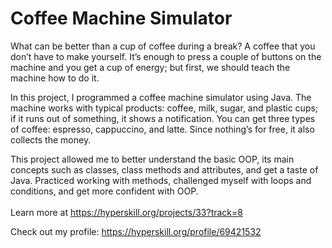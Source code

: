 # Coffee Machine Simulator
What can be better than a cup of coffee during a break? A coffee that you don’t have to make yourself. It’s enough to press a couple of buttons on the machine and you get a cup of energy; but first, we should teach the machine how to do it.

In this project, I programmed a coffee machine simulator using Java. The machine works with typical products: coffee, milk, sugar, and plastic cups; if it runs out of something, it shows a notification. You can get three types of coffee: espresso, cappuccino, and latte. Since nothing’s for free, it also collects the money.

This project allowed me to better understand the basic OOP, its main concepts such as classes, class methods and attributes, and get a taste of Java. Practiced working with methods, challenged myself with loops and conditions, and get more confident with OOP.<br/><br/>Learn more at <a href="https://hyperskill.org/projects/33?track=8">https://hyperskill.org/projects/33?track=8</a>

Check out my profile: https://hyperskill.org/profile/69421532

